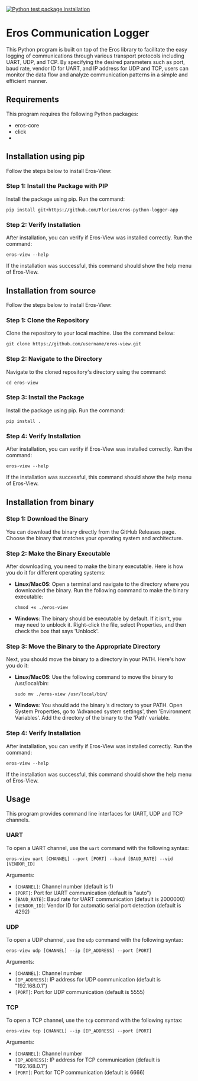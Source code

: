 [![Python test package installation](https://github.com/Florioo/eros-python-logger-app/actions/workflows/test_installation.yml/badge.svg)](https://github.com/Florioo/eros-python-logger-app/actions/workflows/test_installation.yml)

# Eros Communication Logger

This Python program is built on top of the Eros library to facilitate the easy logging of communications through various transport protocols including UART, UDP, and TCP. By specifying the desired parameters such as port, baud rate, vendor ID for UART, and IP address for UDP and TCP, users can monitor the data flow and analyze communication patterns in a simple and efficient manner.

## Requirements

This program requires the following Python packages:
- eros-core
- click
- 
## Installation using pip

Follow the steps below to install Eros-View:

### Step 1: Install the Package with PIP

Install the package using pip. Run the command:

```
pip install git+https://github.com/Florioo/eros-python-logger-app
```

### Step 2: Verify Installation

After installation, you can verify if Eros-View was installed correctly. Run the command:
```
eros-view --help
```
If the installation was successful, this command should show the help menu of Eros-View.


## Installation from source

Follow the steps below to install Eros-View:

### Step 1: Clone the Repository

Clone the repository to your local machine. Use the command below:
```
git clone https://github.com/username/eros-view.git
```

### Step 2: Navigate to the Directory

Navigate to the cloned repository's directory using the command:
```
cd eros-view
```

### Step 3: Install the Package

Install the package using pip. Run the command:

```
pip install .
```

### Step 4: Verify Installation

After installation, you can verify if Eros-View was installed correctly. Run the command:
```
eros-view --help
```
If the installation was successful, this command should show the help menu of Eros-View.


## Installation from binary

### Step 1: Download the Binary

You can download the binary directly from the GitHub Releases page. Choose the binary that matches your operating system and architecture.

### Step 2: Make the Binary Executable

After downloading, you need to make the binary executable. Here is how you do it for different operating systems:

- **Linux/MacOS**: Open a terminal and navigate to the directory where you downloaded the binary. Run the following command to make the binary executable:

    ```
    chmod +x ./eros-view
    ```

- **Windows**: The binary should be executable by default. If it isn't, you may need to unblock it. Right-click the file, select Properties, and then check the box that says 'Unblock'.

### Step 3: Move the Binary to the Appropriate Directory

Next, you should move the binary to a directory in your PATH. Here's how you do it:

- **Linux/MacOS**: Use the following command to move the binary to /usr/local/bin:

    ```
    sudo mv ./eros-view /usr/local/bin/
    ```

- **Windows**: You should add the binary's directory to your PATH. Open System Properties, go to 'Advanced system settings', then 'Environment Variables'. Add the directory of the binary to the 'Path' variable.

### Step 4: Verify Installation

After installation, you can verify if Eros-View was installed correctly. Run the command:

```
eros-view --help
```
If the installation was successful, this command should show the help menu of Eros-View.


## Usage

This program provides command line interfaces for UART, UDP and TCP channels.

### UART

To open a UART channel, use the `uart` command with the following syntax:

```
eros-view uart [CHANNEL] --port [PORT] --baud [BAUD_RATE] --vid [VENDOR_ID]
```
Arguments:
- `[CHANNEL]`: Channel number (default is 1)
- `[PORT]`: Port for UART communication (default is "auto")
- `[BAUD_RATE]`: Baud rate for UART communication (default is 2000000)
- `[VENDOR_ID]`: Vendor ID for automatic serial port detection (default is 4292)

### UDP

To open a UDP channel, use the `udp` command with the following syntax:
```
eros-view udp [CHANNEL] --ip [IP_ADDRESS] --port [PORT]
```

Arguments:
- `[CHANNEL]`: Channel number
- `[IP_ADDRESS]`: IP address for UDP communication (default is "192.168.0.1")
- `[PORT]`: Port for UDP communication (default is 5555)

### TCP

To open a TCP channel, use the `tcp` command with the following syntax:

```
eros-view tcp [CHANNEL] --ip [IP_ADDRESS] --port [PORT]
```


Arguments:
- `[CHANNEL]`: Channel number
- `[IP_ADDRESS]`: IP address for TCP communication (default is "192.168.0.1")
- `[PORT]`: Port for TCP communication (default is 6666)


